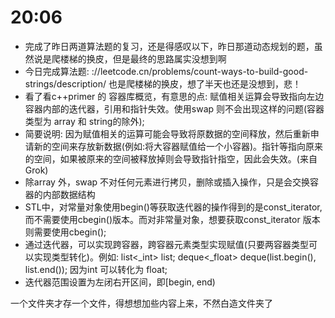 # 20:06
* 完成了昨日两道算法题的复习，还是得感叹以下，昨日那道动态规划的题，虽然说是爬楼梯的换皮，但是最终的思路属实没想到啊
* 今日完成算法题: ://leetcode.cn/problems/count-ways-to-build-good-strings/description/ 也是爬楼梯的换皮，想了半天也还是没想到，悲！
* 看了看c++primer 的 容器库概览，有意思的点: 赋值相关运算会导致指向左边容器内部的迭代器，引用和指针失效。使用swap 则不会出现这样的问题(容器类型为 array 和 string的除外);
* 简要说明: 因为赋值相关的运算可能会导致将原数据的空间释放，然后重新申请新的空间来存放新数据(例如:将大容器赋值给一个小容器)。指针等指向原来的空间，如果被原来的空间被释放掉则会导致指针指空，因此会失效。(来自Grok)
* 除array 外，swap 不对任何元素进行拷贝，删除或插入操作，只是会交换容器的内部数据结构
* STL中，对常量对象使用begin()等获取迭代器的操作得到的是const_iterator,而不需要使用cbegin()版本。而对非常量对象，想要获取const_iterator 版本则需要使用cbegin();
* 通过迭代器，可以实现跨容器，跨容器元素类型实现赋值(只要两容器类型可以实现类型转化)。例如: list<_int> list;  deque<_float> deque(list.begin(), list.end());  因为int 可以转化为 float;
* 迭代器范围设置为左闭右开区间，即[begin, end)

一个文件夹才存一个文件，得想想加些内容上来，不然白造文件夹了